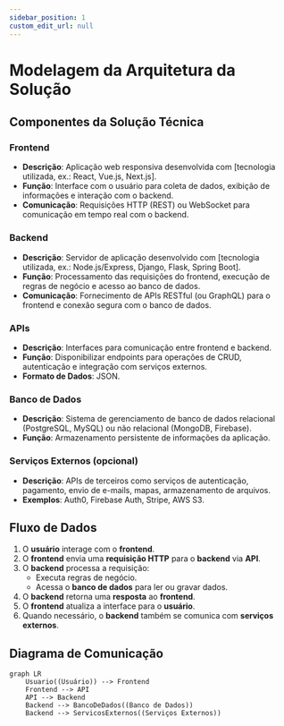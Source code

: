 ```yaml
---
sidebar_position: 1
custom_edit_url: null
---
```


# Modelagem da Arquitetura da Solução

## Componentes da Solução Técnica

### Frontend
- **Descrição**: Aplicação web responsiva desenvolvida com [tecnologia utilizada, ex.: React, Vue.js, Next.js].
- **Função**: Interface com o usuário para coleta de dados, exibição de informações e interação com o backend.
- **Comunicação**: Requisições HTTP (REST) ou WebSocket para comunicação em tempo real com o backend.

### Backend
- **Descrição**: Servidor de aplicação desenvolvido com [tecnologia utilizada, ex.: Node.js/Express, Django, Flask, Spring Boot].
- **Função**: Processamento das requisições do frontend, execução de regras de negócio e acesso ao banco de dados.
- **Comunicação**: Fornecimento de APIs RESTful (ou GraphQL) para o frontend e conexão segura com o banco de dados.

### APIs
- **Descrição**: Interfaces para comunicação entre frontend e backend.
- **Função**: Disponibilizar endpoints para operações de CRUD, autenticação e integração com serviços externos.
- **Formato de Dados**: JSON.

### Banco de Dados
- **Descrição**: Sistema de gerenciamento de banco de dados relacional (PostgreSQL, MySQL) ou não relacional (MongoDB, Firebase).
- **Função**: Armazenamento persistente de informações da aplicação.

### Serviços Externos (opcional)
- **Descrição**: APIs de terceiros como serviços de autenticação, pagamento, envio de e-mails, mapas, armazenamento de arquivos.
- **Exemplos**: Auth0, Firebase Auth, Stripe, AWS S3.

## Fluxo de Dados

1. O **usuário** interage com o **frontend**.
2. O **frontend** envia uma **requisição HTTP** para o **backend** via **API**.
3. O **backend** processa a requisição:
    - Executa regras de negócio.
    - Acessa o **banco de dados** para ler ou gravar dados.
4. O **backend** retorna uma **resposta** ao **frontend**.
5. O **frontend** atualiza a interface para o **usuário**.
6. Quando necessário, o **backend** também se comunica com **serviços externos**.

## Diagrama de Comunicação

```mermaid
graph LR
    Usuario((Usuário)) --> Frontend
    Frontend --> API
    API --> Backend
    Backend --> BancoDeDados((Banco de Dados))
    Backend --> ServicosExternos((Serviços Externos))
```



